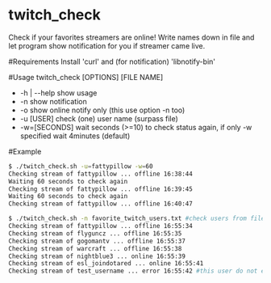 # twitch_check
Check if your favorites streamers are online! Write names down in file and let program show notification for you if streamer came live.

#Requirements
Install 'curl' and (for notification) 'libnotify-bin'

#Usage
twitch_check [OPTIONS] [FILE NAME]
*	-h | --help  show usage
*	-n           show notification
*	-o           show online notify only (this use option -n too)
*	-u [USER]    check (one) user name (surpass file)
*	-w=[SECONDS] wait seconds (>=10) to check status again, if only -w specified wait 4minutes (default)

#Example
```bash
$ ./twitch_check.sh -u=fattypillow -w=60
Checking stream of fattypillow ... offline 16:38:44
Waiting 60 seconds to check again
Checking stream of fattypillow ... offline 16:39:45
Waiting 60 seconds to check again
Checking stream of fattypillow ... offline 16:40:47
```
```bash
$ ./twitch_check.sh -n favorite_twitch_users.txt #check users from file and show notification (require libnotify-bin)
Checking stream of fattypillow ... offline 16:55:34
Checking stream of flyguncz ... offline 16:55:35
Checking stream of gogomantv ... offline 16:55:37
Checking stream of warcraft ... offline 16:55:38
Checking stream of nightblue3 ... online 16:55:39
Checking stream of esl_joindotared ... online 16:55:41
Checking stream of test_username ... error 16:55:42 #this user do not exist!
```
